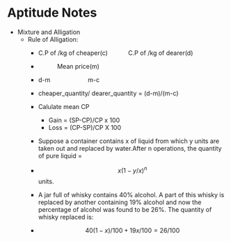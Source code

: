 # Aptitude Notes

* Mixture and Alligation
  * Rule of Alligation:
    * C.P of /kg of cheaper(c) $~~~~~~~~~~$ C.P of /kg of dearer(d)
    * $~~~~~~~~~~$ Mean price(m) $~~~~~~~~~~$
    * d-m $~~~~~~~~~~~~~~~~~~~~$ m-c
    
    *   cheaper_quantity/ dearer_quantity = (d-m)/(m-c)

    * Calulate mean CP
      * Gain = (SP-CP)/CP x 100
      * Loss = (CP-SP)/CP X 100


    * Suppose a container contains x of liquid from which y units are taken out and replaced by water.After n operations, the quantity of pure liquid = 
    * $$x (1 - y/x)^n$$ units.

    * A jar full of whisky contains 40% alcohol. A part of this whisky is replaced by another containing 19% alcohol and now the percentage of alcohol was found to be 26%. The quantity of whisky replaced is: 
    * $$40(1-x)/100+19x/100 = 26/100$$
    

